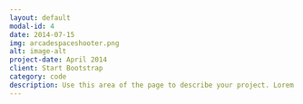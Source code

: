 ```yaml
---
layout: default
modal-id: 4
date: 2014-07-15
img: arcadespaceshooter.png
alt: image-alt
project-date: April 2014
client: Start Bootstrap
category: code
description: Use this area of the page to describe your project. Lorem ipsum dolor sit amet, consectetur adipisicing elit. Mollitia neque assumenda ipsam nihil, molestias magnam, recusandae quos quis inventore quisquam velit asperiores, vitae? Reprehenderit soluta, eos quod consequuntur itaque. Nam.
---
```


